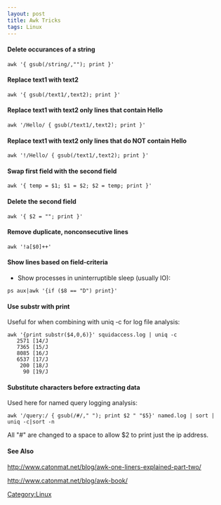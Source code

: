 ```yaml
---
layout: post 
title: Awk Tricks
tags: Linux
---
```


#### Delete occurances of a string

    awk '{ gsub(/string/,""); print }'

#### Replace text1 with text2

    awk '{ gsub(/text1/,text2); print }'

#### Replace text1 with text2 only lines that contain Hello

    awk '/Hello/ { gsub(/text1/,text2); print }'

#### Replace text1 with text2 only lines that do NOT contain Hello

    awk '!/Hello/ { gsub(/text1/,text2); print }'

#### Swap first field with the second field

    awk '{ temp = $1; $1 = $2; $2 = temp; print }'

#### Delete the second field

    awk '{ $2 = ""; print }'

#### Remove duplicate, nonconsecutive lines

    awk '!a[$0]++'

#### Show lines based on field-criteria

-   Show processes in uninterruptible sleep (usually IO):

<!-- -->

    ps aux|awk '{if ($8 == "D") print}'

#### Use substr with print

Useful for when combining with uniq -c for log file analysis:

    awk '{print substr($4,0,6)}' squidaccess.log | uniq -c
       2571 [14/J
       7365 [15/J
       8085 [16/J
       6537 [17/J
        200 [18/J
         90 [19/J

#### Substitute characters before extracting data

Used here for named query logging analysis:

    awk '/query:/ { gsub(/#/," "); print $2 " "$5}' named.log | sort | uniq -c|sort -n

All \"\#\" are changed to a space to allow \$2 to print just the ip
address.

#### See Also

<http://www.catonmat.net/blog/awk-one-liners-explained-part-two/>

<http://www.catonmat.net/blog/awk-book/>

[Category:Linux](Category:Linux "wikilink")
